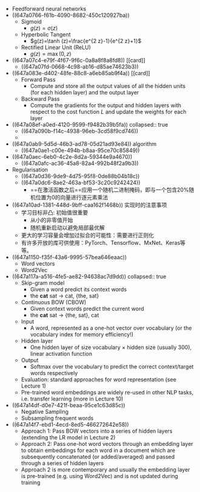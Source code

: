 - Feedforward neural networks
- ((647a0766-f61b-4090-8682-450c120927ba))
	- Sigmoid
		- $g(z)=\sigma(z)$
	- Hyperbolic Tangent
		- $g(z)=\tanh (z)=\frac{e^{2 z}-1}{e^{2 z}+1}$
	- Rectified Linear Unit (ReLU)
		- $g(z)=\max (0, z)$
- ((647a07c4-e79f-4f67-9f6c-0a8a8f8a8fd8)) [[card]]
	- ((647a07fd-0668-4c98-ab16-d85ae74623b3))
- ((647a083e-d402-48fe-88c8-a6eb85ab9f4a)) [[card]]
	- Forward Pass
		- Compute and store all the output values of all the hidden units (for each hidden layer) and the output layer
	- Backward Pass
		- Compute the gradients for the output and hidden layers with respect to the cost function $L$ and update the weights for each layer
- ((647a08ef-a0ed-4120-9599-f9482b39b5fa))
  collapsed:: true
	- ((647a090b-f14c-4938-96eb-3cd58f9cd746))
	-
- ((647a0ab9-5d5d-46b3-ad78-05d21ad93e84)) algorithm
	- ((647a0ae1-c00e-494b-b8aa-95ce70c85849))
- ((647a0aec-6eb0-4c2e-8d2a-59344e9a4670))
	- ((647a0afc-ac36-45a8-82a4-992b48f2a9b3))
- Regularisation
	- ((647a0d36-9de9-4d75-95f8-0de88b04b18c))
	- ((647a0dc6-8ae2-463a-bf53-3c20c9242424))
		- ==在激活函数之后==应用一个随机二进制掩码，即与一个包含20%随机位置为0的向量进行逐元素乘法
- ((647a10ad-1381-448d-9bff-caa162f1468b)) 实现时的注意事项
	- 学习目标非凸: 初始值很重要
		- 从小的非零值开始
		- 随机重新启动以避免局部最优解
	- 更大的学习容量会增加过拟合的可能性：需要进行正则化
	- 有许多开放的库可供使用：PyTorch、Tensorflow、MxNet、Keras等等。
- ((647a1150-f35f-43a6-9995-57bea646eaac))
	- Word vectors
	- Word2Vec
- ((647a117a-a516-4fe5-ae82-94638ac7d9dd))
  collapsed:: true
	- Skip-gram model
		- Given a word predict its context words
		- the **cat** sat → cat, {the, sat}
	- Continuous BOW (CBOW)
		- Given context words predict the current word
		- the **cat** sat → {the, sat}, cat
	- Input
		- A word, represented as a one-hot vector over vocabulary (or the vocabulary index for memory efficiency!)
	- Hidden layer
		- One hidden layer of size vocabulary × hidden size (usually 300), linear activation function
	- Output
		- Softmax over the vocabulary to predict the correct context/target words respectively
	- Evaluation: standard approaches for word representation (see Lecture 1)
	- Pre-trained word embeddings are widely re-used in other NLP tasks, i.e. transfer learning (more in Lecture 10)
- ((647a14df-d0e7-421f-beaa-95ce1c63d85c))
	- Negative Sampling
	- Subsampling frequent words
- ((647a14f7-ebd1-4ecd-8ed5-466272642e58))
	- Approach 1: Pass BOW vectors into a series of hidden layers
	  (extending the LR model in Lecture 2)
	- Approach 2: Pass one-hot word vectors through an
	  embedding layer to obtain embeddings for each word in a
	  document which are subsequently concatenated (or
	  added/averaged) and passed through a series of hidden
	  layers
	- Approach 2 is more contemporary and usually the embedding
	  layer is pre-trained (e.g. using Word2Vec) and is not updated
	  during training
